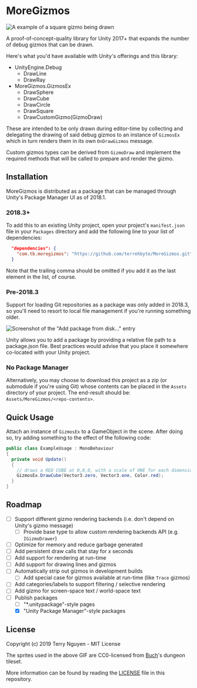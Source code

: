 # MoreGizmos

![A example of a square gizmo being drawn](https://user-images.githubusercontent.com/4968773/52925428-3a178e80-32e6-11e9-853c-1c1f64938636.gif)

A proof-of-concept-quality library for Unity 2017+ that expands the number of
debug gizmos that can be drawn.

Here's what you'd have available with Unity's offerings and this library:

- UnityEngine.Debug
  - DrawLine
  - DrawRay
- MoreGizmos.GizmosEx
  - DrawSphere
  - DrawCube
  - DrawCircle
  - DrawSquare
  - DrawCustomGizmo(GizmoDraw)

These are intended to be only drawn during editor-time by collecting and
delegating the drawing of said debug gizmos to an instance of `GizmosEx` which
in turn renders them in its own `OnDrawGizmos` message.

Custom gizmos types can be derived from `GizmoDraw` and implement the required
methods that will be called to prepare and render the gizmo.

## Installation

MoreGizmos is distributed as a package that can be managed through Unity's
Package Manager UI as of 2018.1.

### 2018.3+

To add this to an existing Unity project, open your project's `manifest.json`
file in your `Packages` directory and add the following line to your list of
dependencies:

```json
  "dependencies": {
    "com.tb.moregizmos": "https://github.com/terrehbyte/MoreGizmos.git",
  }
```

Note that the trailing comma should be omitted if you add it as the last element
in the list, of course.

### Pre-2018.3

Support for loading Git repositories as a package was only added in 2018.3, so
you'll need to resort to local file management if you're running something older.

![Screenshot of the "Add package from disk..." entry](https://user-images.githubusercontent.com/4968773/52925274-5a931900-32e5-11e9-990a-6c4dd1356260.png)

Unity allows you to add a package by providing a relative file path to a
package.json file. Best practices would advise that you place it somewhere
co-located with your Unity project.

### No Package Manager

Alternatively, you may choose to download this project as a zip (or submodule if
you're using Git) whose contents can be placed in the `Assets` directory of
your project. The end-result should be: `Assets/MoreGizmos/<repo-contents>`.

## Quick Usage

Attach an instance of `GizmosEx` to a GameObject in the scene. After doing so,
try adding something to the effect of the following code:

```c#
public class ExampleUsage : MonoBehaviour
{
  private void Update()
  {
    // draws a RED CUBE at 0,0,0, with a scale of ONE for each dimension
    GizmosEx.DrawCube(Vector3.zero, Vector3.one, Color.red);
  }
}
```

## Roadmap

- [ ] Support different gizmo rendering backends (i.e. don't depend on Unity's gizmo message)
  - [ ] Provide base type to allow custom rendering backends API (e.g. `IGizmoDrawer`)
- [ ] Optimize for memory and reduce garbage generated
- [ ] Add persistent draw calls that stay for _x_ seconds
- [ ] Add support for rendering at run-time
- [ ] Add support for drawing lines and gizmos
- [ ] Automatically strip out gizmos in development builds
  - [ ] Add special case for gizmos available at run-time (like `Trace` gizmos)
- [ ] Add categories/labels to support filtering / selective rendering
- [ ] Add gizmo for screen-space text / world-space text
- [ ] Publish packages
  - [ ] "*.unitypackage"-style pages
  - [x] "Unity Package Manager"-style packages

## License

Copyright (c) 2019 Terry Nguyen - MIT License

The sprites used in the above GIF are CC0-licensed from [Buch][buch]'s dungeon
tileset.

[buch]:https://opengameart.org/users/buch

More information can be found by reading the [LICENSE](LICENSE.md) file in this
repository.